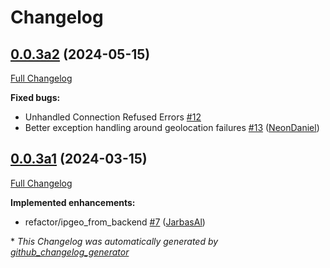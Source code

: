 # Changelog

## [0.0.3a2](https://github.com/OpenVoiceOS/ovos-PHAL-plugin-ipgeo/tree/0.0.3a2) (2024-05-15)

[Full Changelog](https://github.com/OpenVoiceOS/ovos-PHAL-plugin-ipgeo/compare/0.0.3a1...0.0.3a2)

**Fixed bugs:**

- Unhandled Connection Refused Errors [\#12](https://github.com/OpenVoiceOS/ovos-PHAL-plugin-ipgeo/issues/12)
- Better exception handling around geolocation failures [\#13](https://github.com/OpenVoiceOS/ovos-PHAL-plugin-ipgeo/pull/13) ([NeonDaniel](https://github.com/NeonDaniel))

## [0.0.3a1](https://github.com/OpenVoiceOS/ovos-PHAL-plugin-ipgeo/tree/0.0.3a1) (2024-03-15)

[Full Changelog](https://github.com/OpenVoiceOS/ovos-PHAL-plugin-ipgeo/compare/0.0.2...0.0.3a1)

**Implemented enhancements:**

- refactor/ipgeo\_from\_backend [\#7](https://github.com/OpenVoiceOS/ovos-PHAL-plugin-ipgeo/pull/7) ([JarbasAl](https://github.com/JarbasAl))



\* *This Changelog was automatically generated by [github_changelog_generator](https://github.com/github-changelog-generator/github-changelog-generator)*
